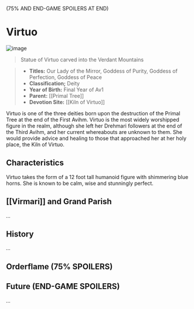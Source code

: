 (75% AND END-GAME SPOILERS AT END)

# Virtuo

![image](https://github.com/user-attachments/assets/58b5716f-dab5-48c2-8db7-991c6ad84952)
> Statue of Virtuo carved into the Verdant Mountains

> - **Titles:** Our Lady of the Mirror, Goddess of Purity, Goddess of Perfection, Goddess of Peace
> - **Classification;** Deity
> - **Year of Birth:** Final Year of Av1
> - **Parent:** [[Primal Tree]]
> - **Devotion Site:** [[Kiln of Virtuo]]

Virtuo is one of the three deities born upon the destruction of the Primal Tree at the end of the First Avihm. Virtuo is the most widely worshipped figure in the realm, although she left her Drehmari followers at the end of the Third Avihm, and her current whereabouts are unknown to them. She would provide advice and healing to those that approached her at her holy place, the Kiln of Virtuo.

## Characteristics

Virtuo takes the form of a 12 foot tall humanoid figure with shimmering blue horns. She is known to be calm, wise and stunningly perfect.

## [[Virmari]] and Grand Parish

*...*

## History

*...*

## Orderflame (75% SPOILERS)

## Future (END-GAME SPOILERS)

*...*
